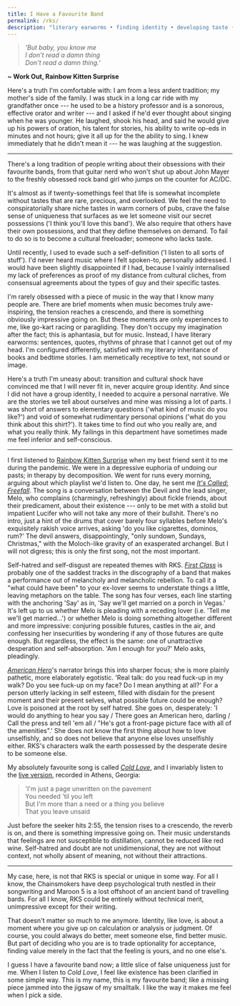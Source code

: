 ```yaml
---
title: I Have a Favourite Band
permalink: /rks/
description: "literary earworms • finding identity • developing taste • rainbow kitten surprise • self-loathing"
---
```

> *'But baby, you know me*\
> *I don't read a damn thing*\
> *Don't read a damn thing.*'

**~ Work Out, Rainbow Kitten Surprise**

Here's a truth I'm comfortable with: I am from a less ardent tradition; my mother's side of the family. I was stuck in a long car ride with my grandfather once --- he used to be a history professor and is a sonorous, effective orator and writer --- and I asked if he'd ever thought about singing when he was younger. He laughed, shook his head, and said he would give up his powers of oration, his talent for stories, his ability to write op-eds in minutes and not hours; give it all up for the the ability to sing. I knew immediately that he didn't mean it --- he was laughing at the suggestion.

___

There's a long tradition of people writing about their obsessions with their favourite bands, from that guitar nerd who won't shut up about John Mayer to the freshly obsessed rock band girl who jumps on the counter for AC/DC. 

It's almost as if twenty-somethings feel that life is somewhat incomplete without tastes that are rare, precious, and overlooked. We feel the need to conspiratorially share niche tastes in warm corners of pubs, crave the false sense of uniqueness that surfaces as we let someone visit our secret possessions ('I think you'll love this band'). We also require that others have their own possessions, and that they define themselves on demand. To fail to do so is to become a cultural freeloader; someone who lacks taste. 

Until recently, I used to evade such a self-definition ('I listen to all sorts of stuff'). I'd never heard music where I felt spoken-to, personally addressed. I would have been slightly disappointed if I had, because I vainly internalised my lack of preferences as proof of my distance from cultural cliches, from consensual agreements about the types of guy and their specific tastes.

I'm rarely obsessed with a piece of music in the way that I know many people are. There are brief moments when music becomes truly awe-inspiring, the tension reaches a crescendo, and there is something obviously impressive going on. But these moments are only experiences to me, like go-kart racing or paragliding. They don't occupy my imagination after the fact; this is aphantasia, but for music. Instead, I have literary earworms: sentences, quotes, rhythms of phrase that I cannot get out of my head. I'm configured differently, satisfied with my literary inheritance of books and bedtime stories. I am memetically receptive to text, not sound or image.

Here's a truth I'm uneasy about: transition and cultural shock have convinced me that I will never fit in, never acquire group identity. And since I did not have a group identity, I needed to acquire a personal narrative. We are the stories we tell about ourselves and mine was missing a lot of parts. I was short of answers to elementary questions ('what kind of music do you like?') and void of somewhat rudimentary personal opinions ('what do you think about this shirt?'). It takes time to find out who you really are, and what you really think. My failings in this department have sometimes made me feel inferior and self-conscious.

___ 

I first listened to [Rainbow Kitten Surprise](https://en.wikipedia.org/wiki/Rainbow_Kitten_Surprise) when my best friend sent it to me during the pandemic. We were in a depressive euphoria of undoing our pasts; in therapy by decomposition. We went for runs every morning, arguing about which playlist we'd listen to. One day, he sent me [*It's Called: Freefall*](https://www.youtube.com/watch?v=U2WDdccgaDY). The song is a conversation between the Devil and the lead singer, Melo, who complains (charmingly, refreshingly) about fickle friends, about their predicament, about their existence --- only to be met with a stolid but impatient Lucifer who will not take any more of their bullshit. There's no intro, just a hint of the drums that cover barely four syllables before Melo's exquisitely rakish voice arrives, asking 'do you like cigarettes, dominos, rum?' The devil answers, disappointingly, "only sundown, Sundays, Christmas," with the Moloch-like gravity of an exasperated archangel. But I will not digress; this is only the first song, not the most important.

Self-hatred and self-disgust are repeated themes with RKS. [*First Class*](https://www.youtube.com/watch?v=bkM8S8RdoPk) is probably one of the saddest tracks in the discography of a band that makes a performance out of melancholy and melancholic rebellion. To call it a "what could have been" to your ex-lover seems to understate things a little, leaving metaphors on the table. The song has four verses, each line starting with the anchoring 'Say' as in, 'Say we'll get married on a porch in Vegas.' It's left up to us whether Melo is pleading with a receding lover (i.e. 'Tell me we'll get married...') or whether Melo is doing something altogether different and more impressive: conjuring possible futures, castles in the air, and confessing her insecurities by wondering if any of those futures are quite enough. But regardless, the effect is the same: one of unattractive desperation and self-absorption. 'Am I enough for you?' Melo asks, pleadingly.

[*American Hero*](https://www.youtube.com/watch?v=WfoU6-lZFdw)'s narrator brings this into sharper focus; she is more plainly pathetic, more elaborately egotistic. 'Real talk: do you read fuck-up in my walk? Do you see fuck-up on my face? Do I mean anything at all?' For a person utterly lacking in self esteem, filled with disdain for the present moment and their present selves, what possible future could be enough? Love is poisoned at the root by self hatred. She goes on, desperately: 'I would do anything to hear you say / There goes an American hero, darling / Call the press and tell 'em all / "He's got a front-page picture face with all of the amenities".' She does not know the first thing about how to love unselfishly, and so does not believe that anyone else loves unselfishly either. RKS's characters walk the earth possessed by the desperate desire to be someone else.

My absolutely favourite song is called [*Cold Love*](https://www.youtube.com/watch?v=fL46O261Z5U), and I invariably listen to the [live version](https://www.youtube.com/watch?v=lVEdMHnedFM), recorded in Athens, Georgia:

> 'I'm just a page unwritten on the pavement\
> You needed 'til you left\
> But I'm more than a need or a thing you believe\
> That you leave unsaid

Just before the seeker hits 2:55, the tension rises to a crescendo, the reverb is on, and there is something impressive going on. Their music understands that feelings are not susceptible to distillation, cannot be reduced like red wine. Self-hatred and doubt are not unidimensional, they are not without context, not wholly absent of meaning, not without their attractions.

___

My case, here, is not that RKS is special or unique in some way. For all I know, the Chainsmokers have deep psychological truth nestled in their songwriting and Maroon 5 is a lost offshoot of an ancient band of travelling bards. For all I know, RKS could be entirely without technical merit, unimpressive except for their writing.

That doesn't matter so much to me anymore. Identity, like love, is about a moment where you give up on calculation or analysis or judgment. Of course, you could always do better, meet someone else, find better music. But part of deciding who you are is to trade optionality for acceptance, finding value merely in the fact that the feeling is yours, and no one else's.

I guess I have a favourite band now; a little slice of false uniqueness just for me. When I listen to *Cold Love*, I feel like existence has been clarified in some simple way. This is my name, this is my favourite band; like a missing piece jammed into the jigsaw of my smalltalk. I like the way it makes me feel when I pick a side.
